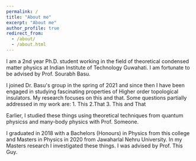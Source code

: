 ```yaml
---
permalink: /
title: "About me"
excerpt: "About me"
author_profile: true
redirect_from: 
  - /about/
  - /about.html
---
```


I am a 2nd year Ph.D. student working in the field of theoretical condensed matter physics at Indian Institute of Technology Guwahati. I am fortunate to be advised by Prof. Sourabh Basu.

I joined Dr. Basu's group in the spring of 2021 and since then I have been engaged in studying fascinating properties of Higher order topological insulators. My research focuses on this and that. Some questions partially addressed in my work are: 1. This 2.That 3. This and That

Earlier, I studied these things using theoretical techniques from quantum physicss and many-body physics with Prof. Someone.

I graduated in 2018 with a Bachelors (Honours) in Physics from this college and Masters in Physics in 2020 from Jawaharlal Nehru University. In my Masters research I investigated these things. I was advised by Prof. This Guy.
